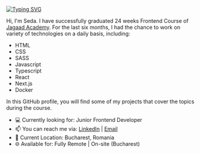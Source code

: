 [![Typing SVG](https://readme-typing-svg.herokuapp.com?font=Fira+Code&weight=500&duration=3000&pause=1000&color=1590F7&repeat=false&width=435&lines=Seda+Nur+Murat+-+Frontend+Developer)](https://git.io/typing-svg)

Hi, I'm Seda. I have successfully graduated 24 weeks Frontend Course of [Jagaad Academy](https://academy.jagaad.com/). For the last six months, I had the chance to work on variety of technologies on a daily basis, including:
* HTML
* CSS
* SASS
* Javascript
* Typescript
* React
* Next.js
* Docker

In this GitHub profile, you will find some of my projects that cover the topics during the course.
* 💻 Currently looking for: Junior Frontend Developer
* 📫 You can reach me via: [LinkedIn](https://www.linkedin.com/in/seda-nur-murat/) | [Email](mailto:snurmur.pr@gmail.com)
* 📍 Current Location: Bucharest, Romania
* 🌐 Available for: Fully Remote | On-site (Bucharest)
